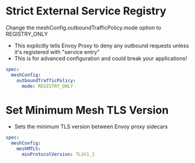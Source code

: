 # Strict External Service Registry
Change the meshConfig.outboundTrafficPolicy.mode option to REGISTRY_ONLY
- This explicitly tells Envoy Proxy to deny any outbound requests unless it's registered with "service entry"
- This is for advanced configuration and could break your applications!

```yaml
spec:
  meshConfig:
    outboundTrafficPolicy:
      mode: REGISTRY_ONLY
```

# Set Minimum Mesh TLS Version
- Sets the minimum TLS version between Envoy proxy sidecars

```yaml
spec:
  meshConfig:
    meshMTLS:
      minProtocolVersion: TLSV1_3
```

